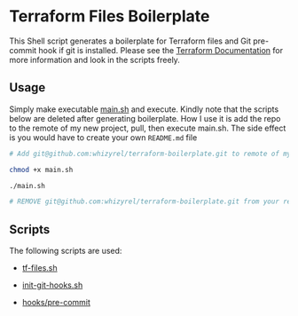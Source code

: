 # Terraform Files Boilerplate

This Shell script generates a boilerplate for Terraform files and Git pre-commit hook if git is installed. Please see the [Terraform Documentation](https://www.terraform.io/docs/configuration/variables.html) for more information and look in the scripts freely.

## Usage

Simply make executable [main.sh](main.sh) and execute. Kindly note that the scripts below are deleted after generating boilerplate. How I use it is add the repo to the remote of my new project, pull, then execute main.sh. The side effect is you would have to create your own `README.md` file

```sh
# Add git@github.com:whizyrel/terraform-boilerplate.git to remote of my new project

chmod +x main.sh

./main.sh

# REMOVE git@github.com:whizyrel/terraform-boilerplate.git from your remote if you wish

```

## Scripts

The following scripts are used:

- [tf-files.sh](tf-files.sh)

- [init-git-hooks.sh](init-git-hooks.sh)

- [hooks/pre-commit](hooks/pre-commit)
